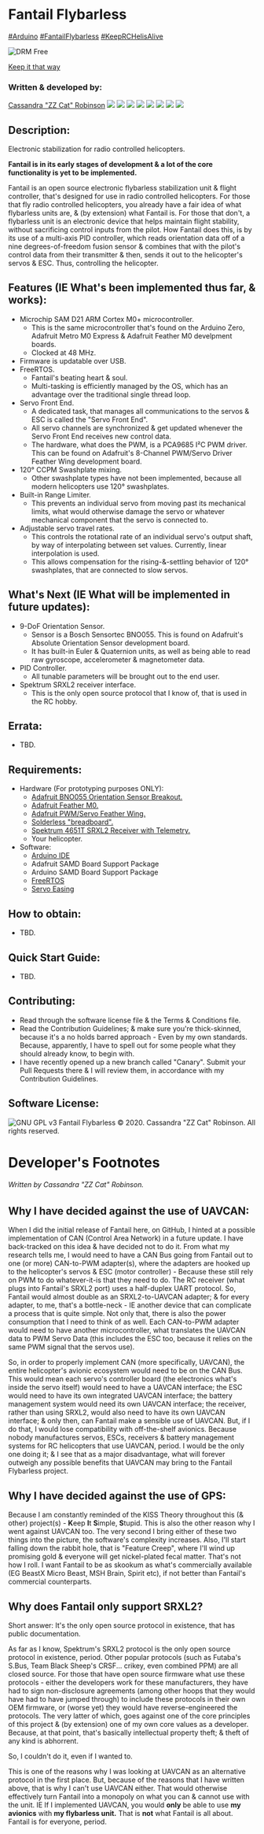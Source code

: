 # Fantail Flybarless
 [#Arduino](https://www.facebook.com/hashtag/arduino) [#FantailFlybarless](https://www.facebook.com/hashtag/fantailflybarless) [#KeepRCHelisAlive](https://www.facebook.com/hashtag/keeprchelisalive)

![DRM Free](https://static.fsf.org/dbd/label/DRM-free%20label%20120.en.png)

[Keep it that way](https://www.defectivebydesign.org/what_is_drm_digital_restrictions_management)

### Written & developed by:
 [Cassandra "ZZ Cat" Robinson](https://bit.ly/ZZCatOnFacebook)
 [![](https://sourcerer.io/fame/ZZ-Cat/ZZ-Cat/Fantail-Flybarless/images/0)](https://sourcerer.io/fame/ZZ-Cat/ZZ-Cat/Fantail-Flybarless/links/0)
 [![](https://sourcerer.io/fame/ZZ-Cat/ZZ-Cat/Fantail-Flybarless/images/1)](https://sourcerer.io/fame/ZZ-Cat/ZZ-Cat/Fantail-Flybarless/links/1)
 [![](https://sourcerer.io/fame/ZZ-Cat/ZZ-Cat/Fantail-Flybarless/images/2)](https://sourcerer.io/fame/ZZ-Cat/ZZ-Cat/Fantail-Flybarless/links/2)
 [![](https://sourcerer.io/fame/ZZ-Cat/ZZ-Cat/Fantail-Flybarless/images/3)](https://sourcerer.io/fame/ZZ-Cat/ZZ-Cat/Fantail-Flybarless/links/3)
 [![](https://sourcerer.io/fame/ZZ-Cat/ZZ-Cat/Fantail-Flybarless/images/4)](https://sourcerer.io/fame/ZZ-Cat/ZZ-Cat/Fantail-Flybarless/links/4)
 [![](https://sourcerer.io/fame/ZZ-Cat/ZZ-Cat/Fantail-Flybarless/images/5)](https://sourcerer.io/fame/ZZ-Cat/ZZ-Cat/Fantail-Flybarless/links/5)
 [![](https://sourcerer.io/fame/ZZ-Cat/ZZ-Cat/Fantail-Flybarless/images/6)](https://sourcerer.io/fame/ZZ-Cat/ZZ-Cat/Fantail-Flybarless/links/6)
 [![](https://sourcerer.io/fame/ZZ-Cat/ZZ-Cat/Fantail-Flybarless/images/7)](https://sourcerer.io/fame/ZZ-Cat/ZZ-Cat/Fantail-Flybarless/links/7)

## Description:
 Electronic stabilization for radio controlled helicopters.

 **Fantail is in its early stages of development & a lot of the core functionality is yet to be implemented.**

 Fantail is an open source electronic flybarless stabilization unit & flight controller, that's designed for use in radio controlled helicopters.
 For those that fly radio controlled helicopters, you already have a fair idea of what flybarless units are, & (by extension) what Fantail is.
 For those that don't, a flybarless unit is an electronic device that helps maintain flight stability, without sacrificing control inputs from the pilot.
 How Fantail does this, is by its use of a multi-axis PID controller, which reads orientation data off of a nine degrees-of-freedom fusion sensor & combines that with the pilot's control data from their transmitter & then, sends it out to the helicopter's servos & ESC. Thus, controlling the helicopter.

## Features (IE What's been implemented thus far, & works):
 * Microchip SAM D21 ARM Cortex M0+ microcontroller.
   - This is the same microcontroller that's found on the Arduino Zero, Adafruit Metro M0 Express & Adafruit Feather M0 develpment boards.
   - Clocked at 48 MHz.
 * Firmware is updatable over USB.
 * FreeRTOS.
   - Fantail's beating heart & soul.
   - Multi-tasking is efficiently managed by the OS, which has an advantage over the traditional single thread loop.
 * Servo Front End.
   - A dedicated task, that manages all communications to the servos & ESC is called the "Servo Front End".
   - All servo channels are synchronized & get updated whenever the Servo Front End receives new control data.
   - The hardware, what does the PWM, is a PCA9685 I²C PWM driver. This can be found on Adafruit's 8-Channel PWM/Servo Driver Feather Wing development board.
 * 120° CCPM Swashplate mixing.
   - Other swashplate types have not been implemented, because all modern helicopters use 120° swashplates.
 * Built-in Range Limiter.
   - This prevents an individual servo from moving past its mechanical limits, what would otherwise damage the servo or whatever mechanical component that the
   servo is connected to.
 * Adjustable servo travel rates.
   - This controls the rotational rate of an individual servo's output shaft, by way of interpolating between set values. Currently, linear interpolation is used.
   - This allows compensation for the rising-&-settling behavior of 120° swashplates, that are connected to slow servos.

## What's Next (IE What will be implemented in future updates):
 * 9-DoF Orientation Sensor.
   - Sensor is a Bosch Sensortec BNO055. This is found on Adafruit's Absolute Orientation Sensor development board.
   - It has built-in Euler & Quaternion units, as well as being able to read raw gyroscope, accelerometer & magnetometer data.
 * PID Controller.
   - All tunable parameters will be brought out to the end user.
 * Spektrum SRXL2 receiver interface.
   - This is the only open source protocol that I know of, that is used in the RC hobby.

## Errata:
 * TBD.

## Requirements:
 * Hardware (For prototyping purposes ONLY):
   * [Adafruit BNO055 Orientation Sensor Breakout.](https://www.adafruit.com/product/2472)
   * [Adafruit Feather M0.](https://www.adafruit.com/product/2772)
   * [Adafruit PWM/Servo Feather Wing.](https://www.adafruit.com/product/2928)
   * [Solderless "breadboard".](https://www.adafruit.com/product/239)
   * [Spektrum 4651T SRXL2 Receiver with Telemetry.](https://www.spektrumrc.com/Products/Default.aspx?ProdID=SPM4651T)
   * Your helicopter.
 * Software:
   * [Arduino IDE](https://www.arduino.cc/en/software)
   * Adafruit SAMD Board Support Package
   * Arduino SAMD Board Support Package
   * [FreeRTOS](https://github.com/FreeRTOS/FreeRTOS-Kernel/releases)
   * [Servo Easing](https://github.com/ArminJo/ServoEasing/releases)

## How to obtain:
 * TBD.

## Quick Start Guide:
 * TBD.

## Contributing:
 * Read through the software license file & the Terms & Conditions file.
 * Read the Contribution Guidelines; & make sure you're thick-skinned, because it's a no holds barred approach - Even by my own standards.
   Because, apparently, I have to spell out for some people what they should already know, to begin with.
 * I have recently opened up a new branch called "Canary". Submit your Pull Requests there & I will review them, in accordance with my Contribution Guidelines.

## Software License:
![GNU GPL v3](https://www.gnu.org/graphics/gplv3-with-text-136x68.png)
Fantail Flybarless © 2020. Cassandra "ZZ Cat" Robinson. All rights reserved.

# Developer's Footnotes
###### Written by Cassandra "ZZ Cat" Robinson.

## Why I have decided against the use of UAVCAN:
 When I did the initial release of Fantail here, on GitHub, I hinted at a possible implementation of CAN (Control Area Network) in a future update.
 I have back-tracked on this idea & have decided not to do it.
 From what my research tells me, I would need to have a CAN Bus going from Fantail out to one (or more) CAN-to-PWM adapter(s), where the adapters are hooked up to the helicopter's servos & ESC (motor controller) - Because these still rely on PWM to do whatever-it-is that they need to do.
 The RC receiver (what plugs into Fantail's SRXL2 port) uses a half-duplex UART protocol. So, Fantail would almost double as an SRXL2-to-UAVCAN adapter; & for every adapter, to me, that's a bottle-neck - IE another device that can complicate a process that is quite simple. Not only that, there is also the power consumption that I need to think of as well. Each CAN-to-PWM adapter would need to have another microcontroller, what translates the UAVCAN data to PWM Servo Data (this includes the ESC too, because it relies on the same PWM signal that the servos use).

 So, in order to properly implement CAN (more specifically, UAVCAN), the entire helicopter's avionic ecosystem would need to be on the CAN Bus.
 This would mean each servo's controller board (the electronics what's inside the servo itself) would need to have a UAVCAN interface; the ESC would need to have its own integrated UAVCAN interface; the battery management system would need its own UAVCAN interface; the receiver, rather than using SRXL2, would also need to have its own UAVCAN interface; & only then, can Fantail make a sensible use of UAVCAN. But, if I do that, I would lose compatibility with off-the-shelf avionics. Because nobody manufactures servos, ESCs, receivers & battery management systems for RC helicopters that use UAVCAN, period. I would be the only one doing it; & I see that as a major disadvantage, what will forever outweigh any possible benefits that UAVCAN may bring to the Fantail Flybarless project.

## Why I have decided against the use of GPS:
 Because I am constantly reminded of the KISS Theory throughout this (& other) project(s) - **K**eep **I**t **S**imple, **S**tupid. This is also the other reason why I went against UAVCAN too. The very second I bring either of these two things into the picture, the software's complexity increases. Also, I'll start falling down the rabbit hole, that is "Feature Creep", where I'll wind up promising gold & everyone will get nickel-plated fecal matter. That's not how I roll.
 I want Fantail to be as skookum as what's commercially available (EG BeastX Micro Beast, MSH Brain, Spirit etc), if not better than Fantail's commercial counterparts.

## Why does Fantail only support SRXL2?
 Short answer: It's the only open source protocol in existence, that has public documentation.

 As far as I know, Spektrum's SRXL2 protocol is the only open source protocol in existence, period.
 Other popular protocols (such as Futaba's S.Bus, Team Black Sheep's CRSF... crikey, even combined PPM) are all closed source. For those that have open source firmware what use these protocols - either the developers work for these manufacturers, they have had to sign non-disclosure agreements (among other hoops that they would have had to have jumped through) to include these protocols in their own OEM firmware, or (worse yet) they would have reverse-engineered the protocols. The very latter of which, goes against one of the core principles of this project & (by extension) one of my own core values as a developer. Because, at that point, that's basically intellectual property theft; & theft of any kind is abhorrent.

 So, I couldn't do it, even if I wanted to.

 This is one of the reasons why I was looking at UAVCAN as an alternative protocol in the first place. But, because of the reasons that I have written above, that is why I can't use UAVCAN either. That would otherwise effectively turn Fantail into a monopoly on what you can & cannot use with the unit. IE If I implemented UAVCAN, you would __only__ be able to use __my avionics__ with __my flybarless unit.__ That is __not__ what Fantail is all about. Fantail is for everyone, period.
